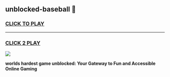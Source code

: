 
## unblocked-baseball 👋
<h3>
<a href="https://premium.freeplayer.one?title=unblocked-baseball&ref=14F">CLICK TO PLAY</a></h3>
<hr>

<h3>
<a href="https://premium.freeplayer.one?title=unblocked-baseball&ref=14F">CLICK 2 PLAY</a>
  
</h3>

<a href="https://premium.freeplayer.one?title=unblocked-baseball&ref=12F/"><img src="https://clearcache.store/games.png"></a>


**worlds hardest game unblocked: Your Gateway to Fun and Accessible Online Gaming**

